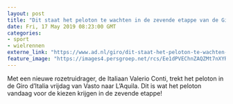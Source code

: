 ```yaml
---
layout: post
title: "Dit staat het peloton te wachten in de zevende etappe van de Giro"
date: Fri, 17 May 2019 08:23:00 GMT
categories: 
- sport 
- wielrennen 
externe_link: "https://www.ad.nl/giro/dit-staat-het-peloton-te-wachten-in-de-zevende-etappe-van-de-giro~a7f2be9c/"
feature_image: "https://images4.persgroep.net/rcs/Ee1dPVEChnZAQZMt7nXYRPGy0Dc/diocontent/148540393/_fitwidth/400/?appId=21791a8992982cd8da851550a453bd7f&quality=0.7"
---
```


Met een nieuwe rozetruidrager, de Italiaan Valerio Conti, trekt het peloton in de Giro d’Italia vrijdag van Vasto naar L’Aquila. Dit is wat het peloton vandaag voor de kiezen krijgen in de zevende etappe!

